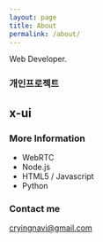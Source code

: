 ```yaml
---
layout: page
title: About
permalink: /about/
---
```


Web Developer.


### 개인프로젝트
## x-ui

### More Information

- WebRTC
- Node.js
- HTML5 / Javascript
- Python

### Contact me

[cryingnavi@gmail.com](mailto:cryingnavi@gmail.com)